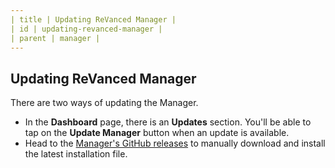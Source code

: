 ```yaml
---
| title | Updating ReVanced Manager |
| id | updating-revanced-manager |
| parent | manager |
---
```



## Updating ReVanced Manager
There are two ways of updating the Manager.

- In the **Dashboard** page, there is an **Updates** section. You'll be able to tap on the **Update Manager** button when an update is available.
- Head to the [Manager's GitHub releases](https://github.com/revanced/revanced-manager/releases/latest) to manually download and install the latest installation file.